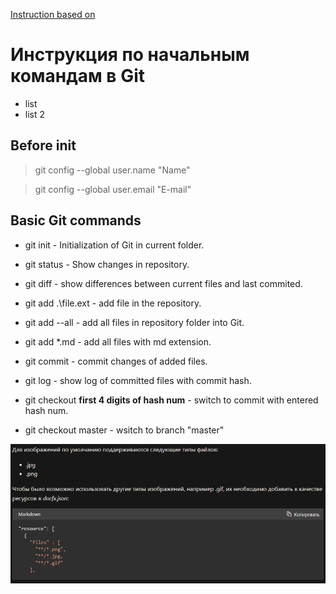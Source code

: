 [Instruction based on](http://gist.github.com/Jekins/2bf2d0638163f1294637)

# Инструкция по начальным командам в Git
* list
* list 2

## Before init

> git config --global user.name "Name"

> git config --global user.email "E-mail"


## Basic Git commands

* git init - Initialization of Git in current folder.

* git status - Show changes in repository.

* git diff - show differences between current files and last commited.

* git add .\file.ext - add file in the repository.

* git add --all - add all files in repository folder into Git.

* git add *.md - add all files with md extension.

* git commit - commit changes of added files.

* git log - show log of committed files with commit hash.

* git checkout **first 4 digits of hash num** - switch to commit with entered hash num.

* git checkout master - wsitch to branch "master"

![Images types](SH01.png)
